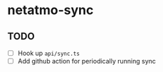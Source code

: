 # netatmo-sync

## TODO

- [ ] Hook up `api/sync.ts`
- [ ] Add github action for periodically running sync
